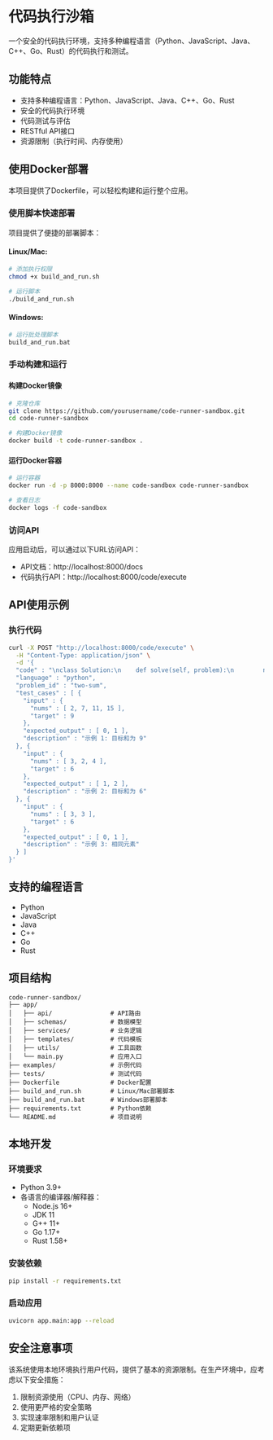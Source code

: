 # 代码执行沙箱

一个安全的代码执行环境，支持多种编程语言（Python、JavaScript、Java、C++、Go、Rust）的代码执行和测试。

## 功能特点

- 支持多种编程语言：Python、JavaScript、Java、C++、Go、Rust
- 安全的代码执行环境
- 代码测试与评估
- RESTful API接口
- 资源限制（执行时间、内存使用）

## 使用Docker部署

本项目提供了Dockerfile，可以轻松构建和运行整个应用。

### 使用脚本快速部署

项目提供了便捷的部署脚本：

#### Linux/Mac:
```bash
# 添加执行权限
chmod +x build_and_run.sh

# 运行脚本
./build_and_run.sh
```

#### Windows:
```bash
# 运行批处理脚本
build_and_run.bat
```

### 手动构建和运行

#### 构建Docker镜像

```bash
# 克隆仓库
git clone https://github.com/yourusername/code-runner-sandbox.git
cd code-runner-sandbox

# 构建Docker镜像
docker build -t code-runner-sandbox .
```

#### 运行Docker容器

```bash
# 运行容器
docker run -d -p 8000:8000 --name code-sandbox code-runner-sandbox

# 查看日志
docker logs -f code-sandbox
```

### 访问API

应用启动后，可以通过以下URL访问API：

- API文档：http://localhost:8000/docs
- 代码执行API：http://localhost:8000/code/execute

## API使用示例

### 执行代码

```bash
curl -X POST "http://localhost:8000/code/execute" \
  -H "Content-Type: application/json" \
  -d '{
  "code" : "\nclass Solution:\n    def solve(self, problem):\n        nums = problem[\"nums\"]\n        target = problem[\"target\"]\n        \n        # 使用哈希表解决两数之和问题\n        num_map = {}\n        for i, num in enumerate(nums):\n            complement = target - num\n            if complement in num_map:\n                return [num_map[complement], i]\n            num_map[num] = i\n        \n        return []  # 没有找到解\n",
  "language" : "python",
  "problem_id" : "two-sum",
  "test_cases" : [ {
    "input" : {
      "nums" : [ 2, 7, 11, 15 ],
      "target" : 9
    },
    "expected_output" : [ 0, 1 ],
    "description" : "示例 1: 目标和为 9"
  }, {
    "input" : {
      "nums" : [ 3, 2, 4 ],
      "target" : 6
    },
    "expected_output" : [ 1, 2 ],
    "description" : "示例 2: 目标和为 6"
  }, {
    "input" : {
      "nums" : [ 3, 3 ],
      "target" : 6
    },
    "expected_output" : [ 0, 1 ],
    "description" : "示例 3: 相同元素"
  } ]
}'
```

## 支持的编程语言

- Python
- JavaScript
- Java
- C++
- Go
- Rust

## 项目结构

```
code-runner-sandbox/
├── app/
│   ├── api/                # API路由
│   ├── schemas/            # 数据模型
│   ├── services/           # 业务逻辑
│   ├── templates/          # 代码模板
│   ├── utils/              # 工具函数
│   └── main.py             # 应用入口
├── examples/               # 示例代码
├── tests/                  # 测试代码
├── Dockerfile              # Docker配置
├── build_and_run.sh        # Linux/Mac部署脚本
├── build_and_run.bat       # Windows部署脚本
├── requirements.txt        # Python依赖
└── README.md               # 项目说明
```

## 本地开发

### 环境要求

- Python 3.9+
- 各语言的编译器/解释器：
  - Node.js 16+
  - JDK 11
  - G++ 11+
  - Go 1.17+
  - Rust 1.58+

### 安装依赖

```bash
pip install -r requirements.txt
```

### 启动应用

```bash
uvicorn app.main:app --reload
```

## 安全注意事项

该系统使用本地环境执行用户代码，提供了基本的资源限制。在生产环境中，应考虑以下安全措施：

1. 限制资源使用（CPU、内存、网络）
2. 使用更严格的安全策略
3. 实现速率限制和用户认证
4. 定期更新依赖项